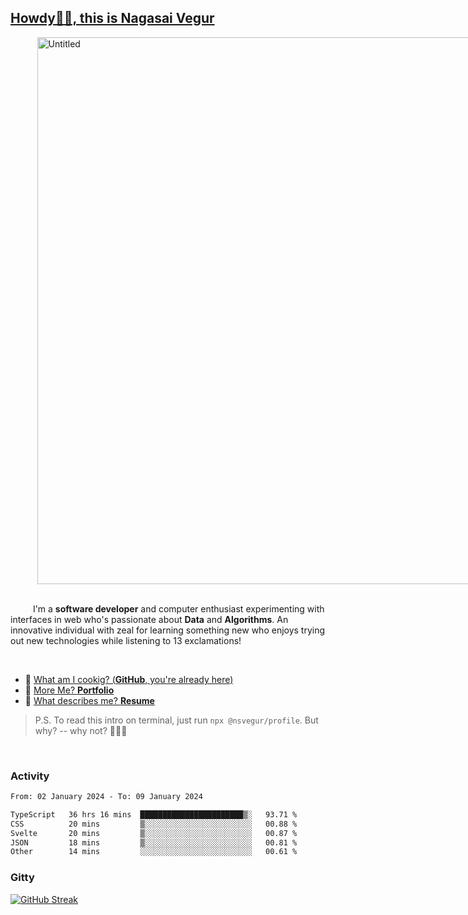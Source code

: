 
## [Howdy🖖🏻, this is Nagasai Vegur](https://nsvegur.me/)

<div style="
  display: flex;
  width: 100vw;
  justify-content: center;
  ">
  <img width="875" alt="Untitled" src="https://github.com/NSVEGUR/NSVEGUR/assets/83576465/f41a8098-aaa9-4353-8130-bd4076cb1d4a">
</div>

<br /> 
 
<p>
&emsp; &emsp; I'm a <b>software developer</b> and computer enthusiast experimenting with interfaces in web who's passionate about <b>Data</b> and <b>Algorithms</b>. An innovative individual with zeal for learning something new who enjoys trying out new technologies while listening to 13 exclamations!
</p>

<br /> 

- 🍔 [What am I cookig? (**GitHub**, you're already here)](https://github.com/NSVEGUR)
- 👻 [More Me? **Portfolio**](https://nsvegur.me/)
- 🔭 [What describes me? **Resume**](https://nsvegur.me/resume)

> P.S. To read this intro on terminal, just run `npx @nsvegur/profile`. But why? -- why not? 🤷🏻‍♂️

<br />

### Activity

<!--START_SECTION:waka-->

```txt
From: 02 January 2024 - To: 09 January 2024

TypeScript   36 hrs 16 mins  ███████████████████████▒░   93.71 %
CSS          20 mins         ▒░░░░░░░░░░░░░░░░░░░░░░░░   00.88 %
Svelte       20 mins         ▒░░░░░░░░░░░░░░░░░░░░░░░░   00.87 %
JSON         18 mins         ▒░░░░░░░░░░░░░░░░░░░░░░░░   00.81 %
Other        14 mins         ░░░░░░░░░░░░░░░░░░░░░░░░░   00.61 %
```

<!--END_SECTION:waka-->

### Gitty

[![GitHub Streak](http://github-profile-summary-cards.vercel.app/api/cards/profile-details?username=NSVEGUR&theme=github_dark)]('https://github.com/NSVEGUR')

